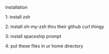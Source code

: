 installation

1: install zsh

2: install oh-my-zsh thru their github curl thingy

3: install spaceship prompt

4: put these files in ur home directory
